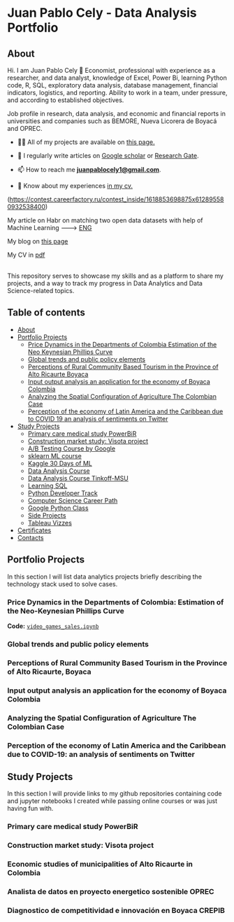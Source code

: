 # Juan Pablo Cely  - Data Analysis Portfolio 

## About

Hi. I am Juan Pablo Cely 👋
Economist, professional with experience as a researcher, and data analyst, knowledge of Excel, Power Bi, learning Python code, R, SQL, exploratory data analysis, database management, financial indicators, logistics, and reporting. Ability to work in a team, under pressure, and according to established objectives.

Job profile in research, data analysis, and economic and financial reports in universities and companies such as BEMORE, Nueva Licorera de Boyacá and OPREC.

- 👨‍💻 All of my projects are available on [this page.](https://juancely999.github.io/web/)

- 📝 I regularly write articles on [Google scholar](https://scholar.google.es/citations?hl=es&user=nRp_BQYAAAAJ&view_op=list_works&gmla=AHoSzlVVnWDnLI-YDCELZKc9R9mFQwJQdXHV-3dgqoN_X1AG2LLiNf2TobP8jKowV0e6rRTHRkT7Ig7McQCk6hcKpPPFfDeiU1NbI4FC) or [Research Gate](https://www.researchgate.net/profile/Juan-Cely-Acero).

- 📫 How to reach me **juanpablocely1@gmail.com**.

- 📄 Know about my experiences [in my cv.](https://drive.google.com/file/d/1VV93wL00Rl3IC_Y0bQxzmAcKkfB6SuKD/view)


(https://contest.careerfactory.ru/contest_inside/1618853698875x612895580932538400)    

My article on Habr on matching two open data datasets with help of Machine Learning ---> [ENG](https://scholar.google.es/citations?hl=es&user=nRp_BQYAAAAJ&view_op=list_works&gmla=AHoSzlVVnWDnLI-YDCELZKc9R9mFQwJQdXHV-3dgqoN_X1AG2LLiNf2TobP8jKowV0e6rRTHRkT7Ig7McQCk6hcKpPPFfDeiU1NbI4FC)     

My blog on [this page](https://juancely999.github.io/web/)   

My CV in [pdf](https://drive.google.com/file/d/1-qvhvNZguW5pfvnEhf_StG5oxTytK7dk/view) 

<br>
This repository serves to showcase my skills and as a platform to share my projects, and a way to track my progress in Data Analytics and Data Science-related topics.  
<br>
  

## Table of contents
- [About](#about)
- [Portfolio Projects](#portfolio-projects)
	+ [Price Dynamics in the Departments of Colombia Estimation of the Neo Keynesian Phillips Curve](#price-dynamics-in-the-departments-of-colombia-estimation-of-the-neo-keynesian-phillips-curve)
	+ [Global trends and public policy elements](#global-trends-and-public-policy-elements)
	+ [Perceptions of Rural Community Based Tourism in the Province of Alto Ricaurte Boyaca](#perceptions-of-rural-community-based-tourism-in-the-province-of-alto-ricaurte-boyaca)
	+ [Input output analysis an application for the economy of Boyaca Colombia](#Input-output-analysis-an-application-for-the-economy-of-Boyaca-Colombia)
	+ [Analyzing the Spatial Configuration of Agriculture The Colombian Case](#analyzing-the-spatial-configuration-of-agriculture-the-colombian-case)
	+ [Perception of the economy of Latin America and the Caribbean due to COVID 19 an analysis of sentiments on Twitter
](#perception-of-the-economy-of-latin-america-and-the-caribbean-due-to-covid-19-an-analysis-of-sentiments-on-twitter
)
- [Study Projects](#study-projects)
	+ [Primary care medical study PowerBiR](#primary-care-medical-study-powerbir)
	+ [Construction market study: Visota project](#construction-market-study-Visota-project)
	+ [A/B Testing Course by Google](#ab-testing-course-by-google)
	+ [sklearn ML course](#sklearn-ml-course)
	+ [Kaggle 30 Days of ML](#kaggle-30-days-of-ml)
	+ [Data Analysis Course](#data-analyst-specialization)
	+ [Data Analysis Course Tinkoff-MSU](#data-analysis-course-tinkoff-msu)
	+ [Learning SQL](#learning-sql)
	+ [Python Developer Track](#python-developer-track)
	+ [Computer Science Career Path](#computer-science-career-path)
	+ [Google Python Class](#google-python-class)
	+ [Side Projects](#side-projects)
	+ [Tableau Vizzes](#tableau-vizzes)
- [Certificates](#certificates)
- [Contacts](#contacts)

## Portfolio Projects
In this section I will list data analytics projects briefly describing the technology stack used to solve cases.

### Price Dynamics in the Departments of Colombia: Estimation of the Neo-Keynesian Phillips Curve
**Code:** [`video_games_sales.ipynb`](https://github.com/nktnlx/data_analysis_portfolio/blob/main/video_games_sales.ipynb) 


### Global trends and public policy elements
### Perceptions of Rural Community Based Tourism in the Province of Alto Ricaurte, Boyaca
### Input output analysis an application for the economy of Boyaca Colombia
### Analyzing the Spatial Configuration of Agriculture The Colombian Case
### Perception of the economy of Latin America and the Caribbean due to COVID-19: an analysis of sentiments on Twitter

## Study Projects
In this section I will provide links to my github repositories containing code and jupyter notebooks I created while passing online courses or was just having fun with.
### Primary care medical study PowerBiR
### Construction market study: Visota project
### Economic studies of municipalities of Alto Ricaurte in Colombia
### Analista de datos en proyecto energetico sostenible OPREC
### Diagnostico de competitividad e innovación en Boyaca CREPIB

